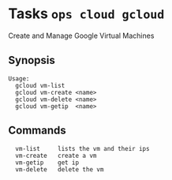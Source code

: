 <!---
Licensed to the Apache Software Foundation (ASF) under one
or more contributor license agreements.  See the NOTICE file
distributed with this work for additional information
regarding copyright ownership.  The ASF licenses this file
to you under the Apache License, Version 2.0 (the
"License"); you may not use this file except in compliance
with the License.  You may obtain a copy of the License at

  http://www.apache.org/licenses/LICENSE-2.0

Unless required by applicable law or agreed to in writing,
software distributed under the License is distributed on an
"AS IS" BASIS, WITHOUT WARRANTIES OR CONDITIONS OF ANY
KIND, either express or implied.  See the License for the
specific language governing permissions and limitations
under the License.
-->
# Tasks  `ops cloud gcloud`

Create and Manage Google Virtual Machines

## Synopsis

```text
Usage:
  gcloud vm-list
  gcloud vm-create <name>
  gcloud vm-delete <name>
  gcloud vm-getip  <name>
```

## Commands

```
  vm-list     lists the vm and their ips
  vm-create   create a vm
  vm-getip    get ip
  vm-delete   delete the vm
```
